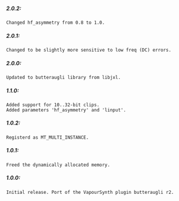 ##### 2.0.2:
    Changed hf_asymmetry from 0.8 to 1.0.

##### 2.0.1:
    Changed to be slightly more sensitive to low freq (DC) errors.

##### 2.0.0:
    Updated to butteraugli library from libjxl.

##### 1.1.0:
    Added support for 10..32-bit clips.
    Added parameters 'hf_asymmetry' and 'linput'.

##### 1.0.2:
    Registerd as MT_MULTI_INSTANCE.

##### 1.0.1:
    Freed the dynamically allocated memory.

##### 1.0.0:
    Initial release. Port of the VapourSynth plugin butteraugli r2.
